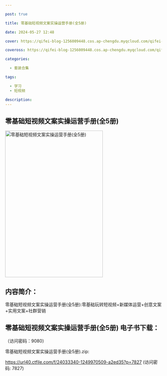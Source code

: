 ```yaml
---

post: true

title: 零基础短视频文案实操运营手册(全5册)

date: 2024-05-27 12:48

cover: https://qifei-blog-1256009448.cos.ap-chengdu.myqcloud.com/qifei-blog/66060a299f345e8d03b9fd28.jpg

coveross: https://qifei-blog-1256009448.cos.ap-chengdu.myqcloud.com/qifei-blog/66060a299f345e8d03b9fd28.jpg

categories:

  - 套装合集

tags:

  - 学习
  - 短视频

description:
---
```


## 零基础短视频文案实操运营手册(全5册)
<img alt="零基础短视频文案实操运营手册(全5册) " class="aligncenter loading" data-was-processed="true" decoding="async" fetchpriority="high" height="471" src="https://qifei-blog-1256009448.cos.ap-chengdu.myqcloud.com/qifei-blog/66060a299f345e8d03b9fd28.jpg " style="cursor: zoom-in;" width="314"/>

## 内容简介：

零基础短视频文案实操运营手册(全5册):零基础玩转短视频+新媒体运营+创意文案+实用文案+社群营销

## 零基础短视频文案实操运营手册(全5册) 电子书下载：

 （访问密码：9080）

零基础短视频文案实操运营手册(全5册).zip: 

https://url40.ctfile.com/f/24033340-1249970509-a2ed35?p=7827 (访问密码: 7827)
